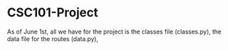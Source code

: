 # CSC101-Project

As of June 1st, all we have for the project is the classes file (classes.py), the data file for the routes (data.py), 
